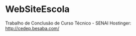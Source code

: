 # WebSiteEscola
Trabalho de Conclusão de Curso Técnico - SENAI
Hostinger: http://cedep.besaba.com/ 
